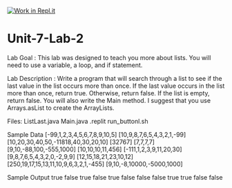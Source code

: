 [![Work in Repl.it](https://classroom.github.com/assets/work-in-replit-14baed9a392b3a25080506f3b7b6d57f295ec2978f6f33ec97e36a161684cbe9.svg)](https://classroom.github.com/online_ide?assignment_repo_id=4042730&assignment_repo_type=AssignmentRepo)
# Unit-7-Lab-2
Lab Goal :   This lab was designed to teach you more about lists.  You will need to use a variable, a loop, and if statement.

Lab Description :   Write a program that will search through a list to see if the last value in the list occurs more than once.  If the last value occurs in the list more than once, return true.  Otherwise, return false.  If the list is empty, return false.  You will also write the Main method.  I suggest that you use Arrays.asList to create the ArrayLists.

Files:  ListLast.java
        Main.java
        .replit
        run_buttonl.sh



Sample Data
[-99,1,2,3,4,5,6,7,8,9,10,5]
[10,9,8,7,6,5,4,3,2,1,-99]
[10,20,30,40,50,-11818,40,30,20,10]
[32767]
[7,7,7,7]
[9,10,-88,100,-555,1000]
[10,10,10,11,456]
[-111,1,2,3,9,11,20,30]
[9,8,7,6,5,4,3,2,0,-2,9,9]
[12,15,18,21,23,10,12]
[250,19,17,15,13,11,10,9,6,3,2,1,-455]
[9,10,-8,10000,-5000,1000]

	
	
Sample Output
true
false
true
false
true
false
false
false
true
true
false
false
